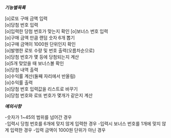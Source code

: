 _**기능별목록**_
 
[o]로또 구매 금액 입력  
[o]당첨 번호 입력  
[o]입력한 당첨 번호가 맞는지 확인
[o]보너스 번호 입력  
[o]구매 금액 만큼 랜덤 숫자 6개 뽑기  
[o]구매 금액이 1000원 단위인지 확인  
[o]발행한 로또 수량 및 번호 출력(오름차순으로)  
[o]당첨 번호가 몇 등에 당첨되는지 계산  
[o]5개 맞았을 때 보너스볼 확인  
[o]당첨 내역 출력  
[o]수익률 계산(둘째 자리에서 반올림)  
[o]수익률 출력  
[o]당첨 번호 입력값을 리스트로 바꾸기  
[o]당첨 번호와 로또 번호가 몇개가 같은지 계산


**_예외사항_**

-숫자가 1~45의 범위를 넘어간 경우  
-입력시 당첨 번호를 6개에 맞지 않게 입력한 경우
-입력시 보너스 번호를 1개에 맞지 않게 입력한 경우
-입력 금액이 1000원 단위가 아닌 경우